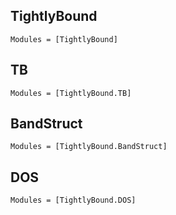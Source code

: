 ## TightlyBound

```@autodocs
Modules = [TightlyBound]
```

## TB

```@autodocs
Modules = [TightlyBound.TB]
```

## BandStruct

```@autodocs
Modules = [TightlyBound.BandStruct]
```

## DOS

```@autodocs
Modules = [TightlyBound.DOS]
```
